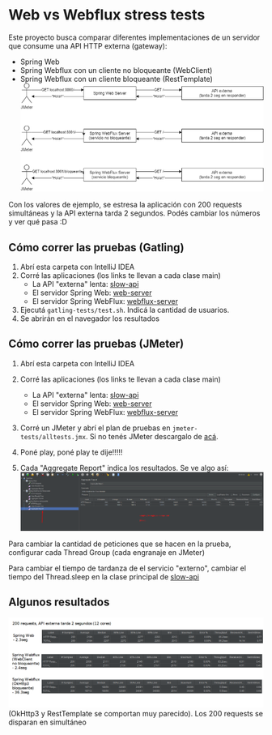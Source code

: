 # Web vs Webflux stress tests

Este proyecto busca comparar diferentes implementaciones de un servidor que consume una API HTTP externa (gateway): 
- Spring Web 
- Spring Webflux con un cliente no bloqueante (WebClient)
- Spring Webflux con un cliente bloqueante (RestTemplate)
![](diagram.png)

Con los valores de ejemplo, se estresa la aplicación con 200 requests simultáneas y la API externa tarda 2 segundos. Podés cambiar los números y ver qué pasa :D

## Cómo correr las pruebas (Gatling)
1. Abrí esta carpeta con IntelliJ IDEA
2. Corré las aplicaciones (los links te llevan a cada clase main)
   - La API "externa" lenta: [slow-api](slow-api/src/main/kotlin/com/example/slowapi/SlowApiApplication.kt)
   - El servidor Spring Web:  [web-server](web-server/src/main/kotlin/com/example/webserver/WebServerApplication.kt)
   - El servidor Spring WebFlux:  [webflux-server](webflux-server/src/main/kotlin/com/example/webfluxserver/WebfluxServerApplication.kt)
3. Ejecutá `gatling-tests/test.sh`. Indicá la cantidad de usuarios.
4. Se abrirán en el navegador los resultados 

## Cómo correr las pruebas (JMeter)
1. Abrí esta carpeta con IntelliJ IDEA
2. Corré las aplicaciones (los links te llevan a cada clase main)
    - La API "externa" lenta: [slow-api](slow-api/src/main/kotlin/com/example/slowapi/SlowApiApplication.kt)
    - El servidor Spring Web:  [web-server](web-server/src/main/kotlin/com/example/webserver/WebServerApplication.kt)
    - El servidor Spring WebFlux:  [webflux-server](webflux-server/src/main/kotlin/com/example/webfluxserver/WebfluxServerApplication.kt)
    
3. Corré un JMeter y abrí el plan de pruebas en `jmeter-tests/alltests.jmx`. Si no tenés JMeter descargalo de [acá](https://apache.dattatec.com//jmeter/binaries/apache-jmeter-5.4.zip).
4. Poné play, poné play te dije!!!!!
5. Cada "Aggregate Report" indica los resultados. Se ve algo así:
   ![](como-leer-resultados-jmeter.png)
   
Para cambiar la cantidad de peticiones que se hacen en la prueba, configurar cada Thread Group (cada engranaje en JMeter)

Para cambiar el tiempo de tardanza de el servicio "externo", cambiar el tiempo del Thread.sleep en la clase principal de [slow-api](slow-api/src/main/kotlin/com/example/slowapi/SlowApiApplication.kt)

## Algunos resultados
![](200req-2seg-12cores.png)
(OkHttp3 y RestTemplate se comportan muy parecido). Los 200 requests se disparan en simultáneo
